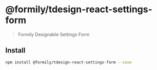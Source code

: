# @formily/tdesign-react-settings-form

> Formily Designable Settings Form

## Install

```bash
npm install @formily/tdesign-react-settings-form --save
```
